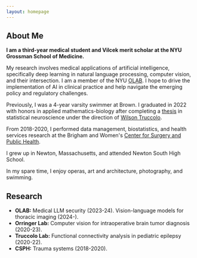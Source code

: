 ```yaml
---
layout: homepage
---
```


## About Me

**I am a third-year medical student and Vilcek merit scholar at the NYU Grossman School of Medicine.**

My research involves medical applications of artificial intelligence, specifically deep learning in natural language processing, computer vision, and their intersection. I am a member of the NYU [OLAB](https://www.nyuolab.org/). I hope to drive the implementation of AI in clinical practice and help navigate the emerging policy and regulatory challenges.

Previously, I was a 4-year varsity swimmer at Brown. I graduated in 2022 with honors in applied mathematics-biology after completing a [thesis](./assets/alber_thesis_final.pdf) in statistical neuroscience under the direction of [Wilson Truccolo](https://www.truccololab.com/).

From 2018-2020, I performed data management, biostatistics, and health services research at the Brigham and Women's [Center for Surgery and Public Health](https://csph.brighamandwomens.org/).

I grew up in Newton, Massachusetts, and attended Newton South High School.

In my spare time, I enjoy operas, art and architecture, photography, and swimming.

## Research

- **OLAB:** Medical LLM security (2023-24). Vision-language models for thoracic imaging (2024-). 
- **Orringer Lab:** Computer vision for intraoperative brain tumor diagnosis (2020-23).
- **Truccolo Lab:** Functional connectivity analysis in pediatric epilepsy (2020-22).
- **CSPH:** Trauma systems (2018-2020).

